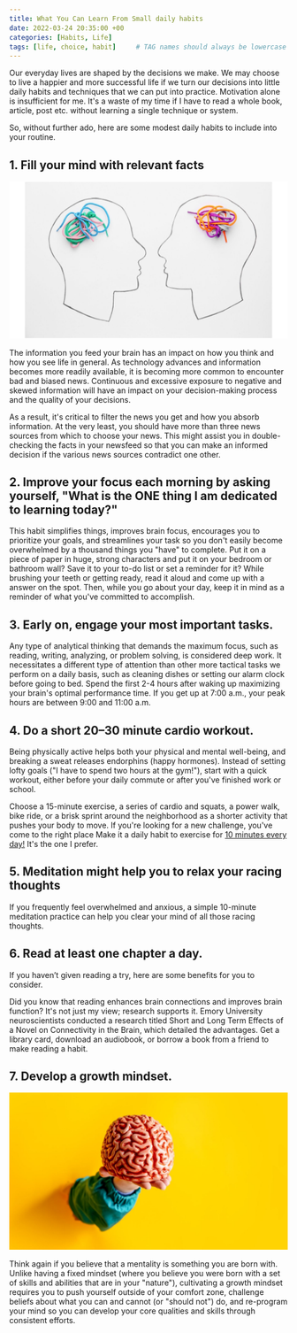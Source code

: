 ```yaml
---
title: What You Can Learn From Small daily habits
date: 2022-03-24 20:35:00 +00
categories: [Habits, Life]
tags: [life, choice, habit]     # TAG names should always be lowercase
---
```


Our everyday lives are shaped by the decisions we make. We may choose to live a happier and more successful life if we turn our decisions into little daily habits and techniques that we can put into practice. Motivation alone is insufficient for me. It's a waste of my time if I have to read a whole book, article, post etc. without learning a single technique or system.

So, without further ado, here are some modest daily habits to include into your routine.
## 1. Fill your mind with relevant facts

![mind information](/assets/img/mind-information.jpg)

The information you feed your brain has an impact on how you think and how you see life in general. As technology advances and information becomes more readily available, it is becoming more common to encounter bad and biased news. Continuous and excessive exposure to negative and skewed information will have an impact on your decision-making process and the quality of your decisions.

As a result, it's critical to filter the news you get and how you absorb information. At the very least, you should have more than three news sources from which to choose your news. This might assist you in double-checking the facts in your newsfeed so that you can make an informed decision if the various news sources contradict one other.

## 2. Improve your focus each morning by asking yourself, "What is the ONE thing I am dedicated to learning today?"

This habit simplifies things, improves brain focus, encourages you to prioritize your goals, and streamlines your task so you don't easily become overwhelmed by a thousand things you "have" to complete. Put it on a piece of paper in huge, strong characters and put it on your bedroom or bathroom wall? Save it to your to-do list or set a reminder for it? While brushing your teeth or getting ready, read it aloud and come up with a answer on the spot. Then, while you go about your day, keep it in mind as a reminder of what you've committed to accomplish.

## 3. Early on, engage your most important tasks.

Any type of analytical thinking that demands the maximum focus, such as reading, writing, analyzing, or problem solving, is considered deep work. It necessitates a different type of attention than other more tactical tasks we perform on a daily basis, such as cleaning dishes or setting our alarm clock before going to bed. Spend the first 2-4 hours after waking up maximizing your brain's optimal performance time. If you get up at 7:00 a.m., your peak hours are between 9:00 and 11:00 a.m.

## 4. Do a short 20–30 minute cardio workout.

Being physically active helps both your physical and mental well-being, and breaking a sweat releases endorphins (happy hormones). Instead of setting lofty goals ("I have to spend two hours at the gym!"), start with a quick workout, either before your daily commute or after you've finished work or school. 

Choose a 15-minute exercise, a series of cardio and squats, a power walk, bike ride, or a brisk sprint around the neighborhood as a shorter activity that pushes your body to move. If you're looking for a new challenge, you've come to the right place Make it a daily habit to exercise for [10 minutes every day!](https://youtu.be/3sEeVJEXTfY) It's the one I prefer.

## 5. Meditation might help you to relax your racing thoughts

If you frequently feel overwhelmed and anxious, a simple 10-minute meditation practice can help you clear your mind of all those racing thoughts. 

## 6. Read at least one chapter a day.

If you haven’t given reading a try, here are some benefits for you to consider. 

Did you know that reading enhances brain connections and improves brain function? It's not just my view; research supports it. Emory University neuroscientists conducted a research titled Short and Long Term Effects of a Novel on Connectivity in the Brain, which detailed the advantages. Get a library card, download an audiobook, or borrow a book from a friend to make reading a habit.

## 7. Develop a growth mindset.

![growth mindset](/assets/img/growth-mindset.jpg)

Think again if you believe that a mentality is something you are born with. Unlike having a fixed mindset (where you believe you were born with a set of skills and abilities that are in your "nature"), cultivating a growth mindset requires you to push yourself outside of your comfort zone, challenge beliefs about what you can and cannot (or "should not") do, and re-program your mind so you can develop your core qualities and skills through consistent efforts.
